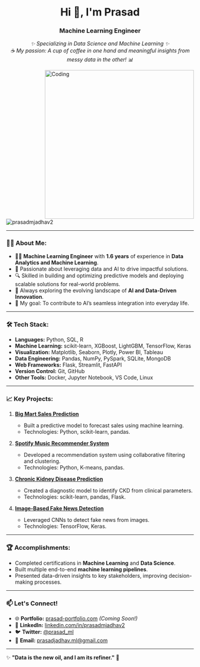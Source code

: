 <h1 align="center">Hi 👋, I'm Prasad</h1>
<h3 align="center">Machine Learning Engineer</h3>

<p align="center">
  <em>✨ Specializing in Data Science and Machine Learning ✨</em><br>
  <em>☕ My passion: A cup of coffee in one hand and meaningful insights from messy data in the other! 📊</em>
</p>

<img align="right" alt="Coding" width="400" src="https://cdn.dribbble.com/users/1292677/screenshots/6139167/media/5387dc7e035b3efe9d94516044de66a4.gif">

<p align="left"> 
  <img src="https://komarev.com/ghpvc/?username=prasadmjadhav2&label=Profile%20views&color=0e75b6&style=flat" alt="prasadmjadhav2" /> 
</p>

---

### 👨‍💻 About Me:
- 🧑‍💻 **Machine Learning Engineer** with **1.6 years** of experience in **Data Analytics and Machine Learning**.
- 🌟 Passionate about leveraging data and AI to drive impactful solutions.
- 🔍 Skilled in building and optimizing predictive models and deploying scalable solutions for real-world problems.
- 🚀 Always exploring the evolving landscape of **AI and Data-Driven Innovation**.
- 🎯 My goal: To contribute to AI’s seamless integration into everyday life.

---

### 🛠️ Tech Stack:
- **Languages:** Python, SQL, R
- **Machine Learning:** scikit-learn, XGBoost, LightGBM, TensorFlow, Keras
- **Visualization:** Matplotlib, Seaborn, Plotly, Power BI, Tableau
- **Data Engineering:** Pandas, NumPy, PySpark, SQLite, MongoDB
- **Web Frameworks:** Flask, Streamlit, FastAPI
- **Version Control:** Git, GitHub
- **Other Tools:** Docker, Jupyter Notebook, VS Code, Linux

---

### 📈 Key Projects:
1. **[Big Mart Sales Prediction](#)**  
   - Built a predictive model to forecast sales using machine learning.  
   - Technologies: Python, scikit-learn, pandas.  

2. **[Spotify Music Recommender System](#)**  
   - Developed a recommendation system using collaborative filtering and clustering.  
   - Technologies: Python, K-means, pandas.

3. **[Chronic Kidney Disease Prediction](#)**  
   - Created a diagnostic model to identify CKD from clinical parameters.  
   - Technologies: scikit-learn, pandas, Flask.

4. **[Image-Based Fake News Detection](#)**  
   - Leveraged CNNs to detect fake news from images.  
   - Technologies: TensorFlow, Keras.

---

### 🏆 Accomplishments:
- Completed certifications in **Machine Learning** and **Data Science**.
- Built multiple end-to-end **machine learning pipelines**.
- Presented data-driven insights to key stakeholders, improving decision-making processes.

---

### 📫 Let's Connect!
- 🌐 **Portfolio:** [prasad-portfolio.com](#) *(Coming Soon!)*
- 💼 **LinkedIn:** [linkedin.com/in/prasadmjadhav2](https://linkedin.com/in/prasadmjadhav2)
- 🐦 **Twitter:** [@prasad_ml](https://twitter.com/prasad_ml)
- 📧 **Email:** prasadjadhav.ml@gmail.com

---

✨ **"Data is the new oil, and I am its refiner."** 🚀
